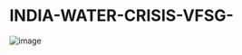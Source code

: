 # INDIA-WATER-CRISIS-VFSG-
![image](https://user-images.githubusercontent.com/88331653/193276239-8c3254cc-78ae-415e-9550-c4aa7ee819f0.png)

